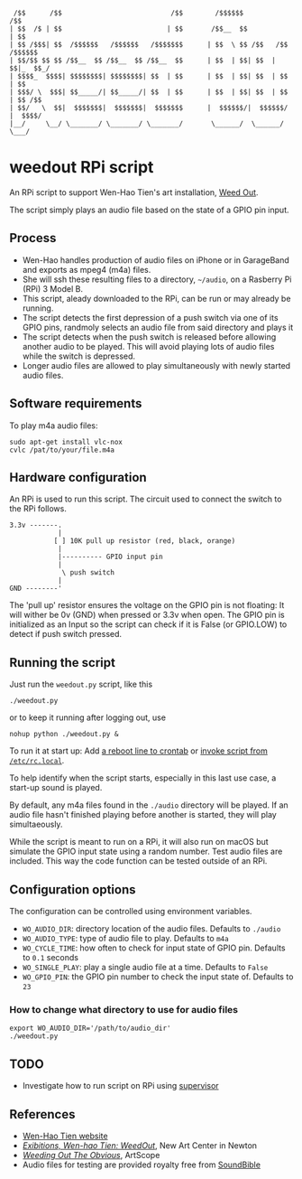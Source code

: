 
```
 /$$      /$$                           /$$        /$$$$$$              /$$    
| $$  /$ | $$                          | $$       /$$__  $$            | $$    
| $$ /$$$| $$  /$$$$$$   /$$$$$$   /$$$$$$$      | $$  \ $$ /$$   /$$ /$$$$$$  
| $$/$$ $$ $$ /$$__  $$ /$$__  $$ /$$__  $$      | $$  | $$| $$  | $$|_  $$_/  
| $$$$_  $$$$| $$$$$$$$| $$$$$$$$| $$  | $$      | $$  | $$| $$  | $$  | $$    
| $$$/ \  $$$| $$_____/| $$_____/| $$  | $$      | $$  | $$| $$  | $$  | $$ /$$
| $$/   \  $$|  $$$$$$$|  $$$$$$$|  $$$$$$$      |  $$$$$$/|  $$$$$$/  |  $$$$/
|__/     \__/ \_______/ \_______/ \_______/       \______/  \______/    \___/  
```

# weedout RPi script
An RPi script to support Wen-Hao Tien's art installation, 
[Weed Out](https://www.wenhaotien.com/weed-out/).

The script simply plays an audio file based on the state of a GPIO pin input.

## Process
* Wen-Hao handles production of audio files on iPhone or in GarageBand and
exports as mpeg4 (m4a) files.
* She will ssh these resulting files to a directory, `~/audio`, on a
Rasberry Pi (RPi) 3 Model B.
* This script, aleady downloaded to the RPi, can be run or may already be
running.
* The script detects the first depression of a push switch via one of its
GPIO pins, randmoly selects an audio file from said directory and plays it
* The script detects when the push switch is released before allowing another
audio to be played. This will avoid playing lots of audio files while the
switch is depressed.
* Longer audio files are allowed to play simultaneously with newly started
audio files.

## Software requirements
To play m4a audio files:

    sudo apt-get install vlc-nox
    cvlc /pat/to/your/file.m4a

## Hardware configuration
An RPi is used to run this script. The circuit used to connect the switch to 
the RPi follows.

    3.3v -------.
                |
               [ ] 10K pull up resistor (red, black, orange)
                |
                |---------- GPIO input pin
                |
                 \ push switch
                |
    GND --------'

The 'pull up' resistor ensures the voltage on the GPIO pin is not floating: 
It will wither be 0v (GND) when pressed or 3.3v when open. The GPIO pin is 
initialized as an Input so the script can check if it is False (or GPIO.LOW)
to detect if push switch pressed.

## Running the script
Just run the `weedout.py` script, like this

    ./weedout.py

or to keep it running after logging out, use

    nohup python ./weedout.py &

To run it at start up: Add [a reboot line to crontab](https://www.raspberrypi.org/documentation/linux/usage/cron.md) or [invoke script from `/etc/rc.local`](https://www.raspberrypi.org/documentation/linux/usage/rc-local.md).

To help identify when the script starts, especially in this last use case, a 
start-up sound is played.

By default, any m4a files found in the `./audio` directory will be played. If
an audio file hasn't finished playing before another is started, they will play
simultaeously.

While the script is meant to run on a RPi, it will also run on macOS but
simulate the GPIO input state using a random number. Test audio files are
included. This way the code function can be tested outside of an RPi.

## Configuration options
The configuration can be controlled using environment variables.

* `WO_AUDIO_DIR`: directory location of the audio files. Defaults to `./audio`
* `WO_AUDIO_TYPE`: type of audio file to play. Defaults to `m4a`
* `WO_CYCLE_TIME`: how often to check for input state of GPIO pin. Defaults 
to `0.1` seconds
* `WO_SINGLE_PLAY`: play a single audio file at a time. Defaults to `False`
* `WO_GPIO_PIN`: the GPIO pin number to check the input state of. Defaults to `23`

### How to change what directory to use for audio files
    export WO_AUDIO_DIR='/path/to/audio_dir'
    ./weedout.py

## TODO
* Investigate how to run script on RPi using [supervisor](http://supervisord.org/introduction.html)

## References
* [Wen-Hao Tien website](https://www.wenhaotien.com/weed-out/)
* [*Exibitions, Wen-hao Tien: WeedOut*](https://www.newartcenter.org/galleries/exhibit.aspx?id=1113), New Art Center in Newton
* [*Weeding Out The Obvious*](https://artscopemagazine.com/2017/08/weeding-out-the-obvious-wen-hao-tien-in-newton/), ArtScope
* Audio files for testing are provided royalty free from [SoundBible](http://soundbible.com/)

